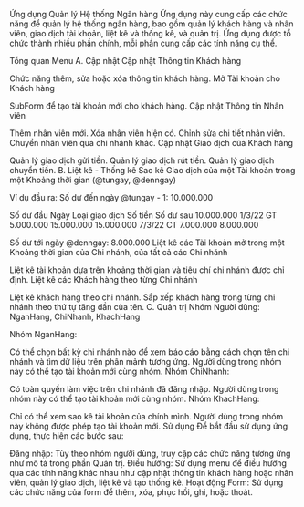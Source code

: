 Ứng dụng Quản lý Hệ thống Ngân hàng
Ứng dụng này cung cấp các chức năng để quản lý hệ thống ngân hàng, bao gồm quản lý khách hàng và nhân viên, giao dịch tài khoản, liệt kê và thống kê, và quản trị. Ứng dụng được tổ chức thành nhiều phần chính, mỗi phần cung cấp các tính năng cụ thể.

Tổng quan Menu
A. Cập nhật
Cập nhật Thông tin Khách hàng

Chức năng thêm, sửa hoặc xóa thông tin khách hàng.
Mở Tài khoản cho Khách hàng

SubForm để tạo tài khoản mới cho khách hàng.
Cập nhật Thông tin Nhân viên

Thêm nhân viên mới.
Xóa nhân viên hiện có.
Chỉnh sửa chi tiết nhân viên.
Chuyển nhân viên qua chi nhánh khác.
Cập nhật Giao dịch của Khách hàng

Quản lý giao dịch gửi tiền.
Quản lý giao dịch rút tiền.
Quản lý giao dịch chuyển tiền.
B. Liệt kê - Thống kê
Sao kê Giao dịch của một Tài khoản trong một Khoảng thời gian (@tungay, @denngay)

Ví dụ đầu ra:
Số dư đến ngày @tungay - 1: 10.000.000

Số dư đầu        Ngày        Loại giao dịch    Số tiền      Số dư sau
10.000.000       1/3/22      GT                5.000.000     15.000.000
15.000.000       7/3/22      CT                7.000.000     8.000.000

Số dư tới ngày @denngay: 8.000.000
Liệt kê các Tài khoản mở trong một Khoảng thời gian của Chi nhánh, của tất cả các Chi nhánh

Liệt kê tài khoản dựa trên khoảng thời gian và tiêu chí chi nhánh được chỉ định.
Liệt kê các Khách hàng theo từng Chi nhánh

Liệt kê khách hàng theo chi nhánh.
Sắp xếp khách hàng trong từng chi nhánh theo thứ tự tăng dần của tên.
C. Quản trị
Nhóm Người dùng: NganHang, ChiNhanh, KhachHang

Nhóm NganHang:

Có thể chọn bất kỳ chi nhánh nào để xem báo cáo bằng cách chọn tên chi nhánh và tìm dữ liệu trên phân mảnh tương ứng.
Người dùng trong nhóm này có thể tạo tài khoản mới cùng nhóm.
Nhóm ChiNhanh:

Có toàn quyền làm việc trên chi nhánh đã đăng nhập.
Người dùng trong nhóm này có thể tạo tài khoản mới cùng nhóm.
Nhóm KhachHang:

Chỉ có thể xem sao kê tài khoản của chính mình.
Người dùng trong nhóm này không được phép tạo tài khoản mới.
Sử dụng
Để bắt đầu sử dụng ứng dụng, thực hiện các bước sau:

Đăng nhập: Tùy theo nhóm người dùng, truy cập các chức năng tương ứng như mô tả trong phần Quản trị.
Điều hướng: Sử dụng menu để điều hướng qua các tính năng khác nhau như cập nhật thông tin khách hàng hoặc nhân viên, quản lý giao dịch, liệt kê và tạo thống kê.
Hoạt động Form: Sử dụng các chức năng của form để thêm, xóa, phục hồi, ghi, hoặc thoát.
